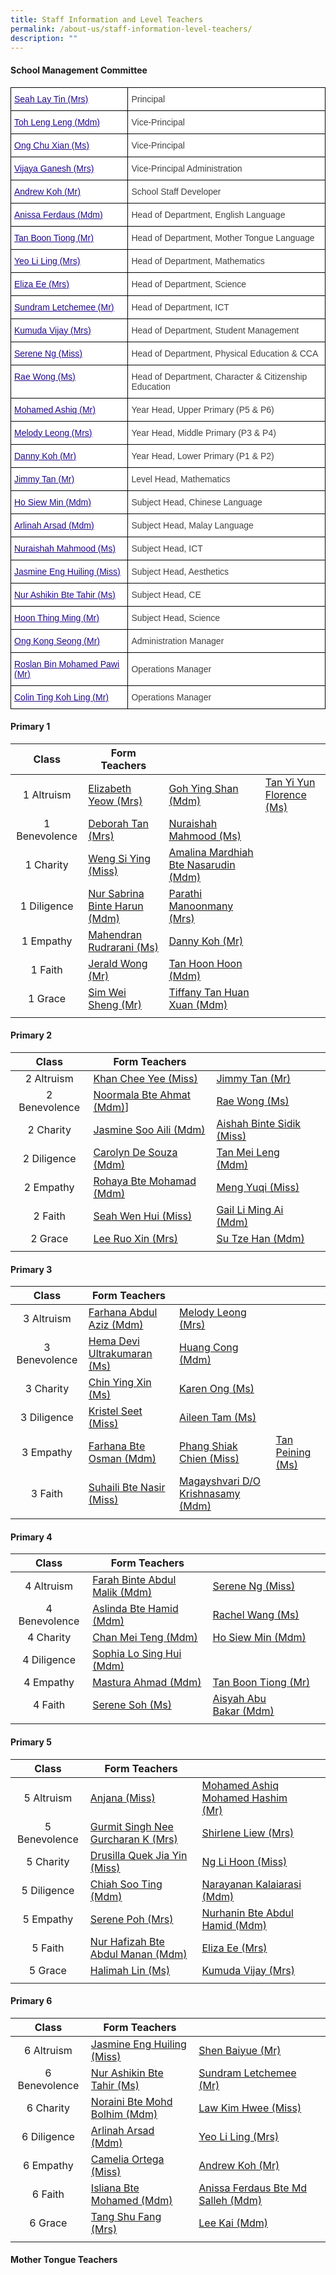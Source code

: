```yaml
---
title: Staff Information and Level Teachers
permalink: /about-us/staff-information-level-teachers/
description: ""
---
```

#### School Management Committee

<style type="text/css">
.tg  {border-collapse:collapse;border-spacing:0;}
.tg td{border-color:black;border-style:solid;border-width:1px;font-family:Arial, sans-serif;font-size:14px;
  overflow:hidden;padding:10px 5px;word-break:normal;}
.tg th{border-color:black;border-style:solid;border-width:1px;font-family:Arial, sans-serif;font-size:14px;
  font-weight:normal;overflow:hidden;padding:10px 5px;word-break:normal;}
.tg .tg-kmsb{background-color:#FFF;color:#414042;text-align:left;vertical-align:top}
.tg .tg-cy91{background-color:#FFF;color:#414042;text-align:left;vertical-align:middle}
.tg .tg-0qnb{background-color:#FFF;color:#21088A;font-weight:bold;text-align:left;text-decoration:underline;vertical-align:top}
</style>
<table class="tg">
<thead>
  <tr>
    <th class="tg-0qnb"><a href="mailto:tkps@moe.edu.sg"><span style="font-weight:500;text-decoration:underline;color:#21088A">Seah Lay Tin (Mrs)</span></a><br></th>
    <th class="tg-kmsb">Principal<br></th>
  </tr>
</thead>
<tbody>
  <tr>
    <td class="tg-0qnb"><a href="mailto:tkps@moe.edu.sg"><span style="font-weight:500;text-decoration:underline;color:#21088A">Toh Leng Leng (Mdm)</span></a><br></td>
    <td class="tg-kmsb">Vice-Principal<br></td>
  </tr>
  <tr>
    <td class="tg-0qnb"><a href="mailto:tkps@moe.edu.sg"><span style="font-weight:500;text-decoration:underline;color:#21088A">Ong Chu Xian (Ms)</span></a></td>
    <td class="tg-cy91">Vice-Principal </td>
  </tr>
  <tr>
    <td class="tg-0qnb"><a href="mailto:tkps@moe.edu.sg"><span style="font-weight:500;text-decoration:underline;color:#21088A">Vijaya Ganesh (Mrs)</span></a><br></td>
    <td class="tg-cy91">Vice-Principal Administration<br></td>
  </tr>
  <tr>
    <td class="tg-0qnb"><a href="mailto:koh_choon_huat@schools.gov.sg"><span style="font-weight:500;text-decoration:underline;color:#21088A">Andrew Koh (Mr)</span></a><br></td>
    <td class="tg-kmsb">School Staff Developer<br></td>
  </tr>
  <tr>
    <td class="tg-0qnb"><a href="mailto:anissa_ferdaus_md_salleh@schools.gov.sg"><span style="font-weight:500;text-decoration:underline;color:#21088A">Anissa Ferdaus (Mdm)</span></a><br></td>
    <td class="tg-kmsb">Head of Department, English Language<br></td>
  </tr>
  <tr>
    <td class="tg-0qnb"><a href="mailto:tan_boon_tiong@schools.gov.sg"><span style="font-weight:500;text-decoration:underline;color:#21088A">Tan Boon Tiong (Mr)</span></a><br></td>
    <td class="tg-cy91">Head of Department, Mother Tongue Language<br></td>
  </tr>
  <tr>
    <td class="tg-0qnb"><a href="mailto:phang_li_ling@schools.gov.sg"><span style="font-weight:500;text-decoration:underline;color:#21088A">Yeo Li Ling (Mrs)</span></a><br></td>
    <td class="tg-cy91">Head of Department, Mathematics<br></td>
  </tr>
  <tr>
    <td class="tg-0qnb"><a href="mailto:eliza_lokadjaja@schools.gov.sg"><span style="font-weight:500;text-decoration:underline;color:#21088A">Eliza Ee (Mrs)</span></a><br></td>
    <td class="tg-kmsb">Head of Department, Science<br></td>
  </tr>
  <tr>
    <td class="tg-0qnb"><a href="mailto:sundram_letchemee@schools.gov.sg"><span style="font-weight:500;text-decoration:underline;color:#21088A">Sundram Letchemee (Mr)</span></a><br></td>
    <td class="tg-cy91">Head of Department, ICT<br></td>
  </tr>
  <tr>
    <td class="tg-0qnb"><a href="mailto:Kumuda_Kaliyaperumal@schools.gov.sg"><span style="font-weight:500;text-decoration:underline;color:#21088A">Kumuda Vijay (Mrs)</span></a><br></td>
    <td class="tg-cy91">Head of Department, Student Management</td>
  </tr>
  <tr>
    <td class="tg-0qnb"><a href="mailto:serene_a_ng@schools.gov.sg"><span style="font-weight:500;text-decoration:underline;color:#21088A">Serene Ng (Miss)</span></a><br></td>
    <td class="tg-kmsb">Head of Department, Physical Education &amp; CCA<br></td>
  </tr>
  <tr>
    <td class="tg-0qnb"><a href="mailto:wong_pih_may@schools.gov.sg"><span style="font-weight:500;text-decoration:underline;color:#21088A">Rae Wong (Ms)</span></a><br></td>
    <td class="tg-cy91">Head of Department, Character &amp; Citizenship Education<br></td>
  </tr>
  <tr>
    <td class="tg-0qnb"><a href="mailto:mohamed_ashiq_mohamed_hashim@schools.gov.sg"><span style="font-weight:500;text-decoration:underline;color:#21088A">Mohamed Ashiq (Mr)</span></a><br></td>
    <td class="tg-kmsb">Year Head, Upper Primary (P5 &amp; P6)<br></td>
  </tr>
  <tr>
    <td class="tg-0qnb"><a href="mailto:kwek_yee_ping@schools.gov.sg"><span style="font-weight:500;text-decoration:underline;color:#21088A">Melody Leong (Mrs)</span></a><br></td>
    <td class="tg-kmsb">Year Head, Middle Primary (P3 &amp; P4)<br></td>
  </tr>
  <tr>
    <td class="tg-0qnb"><a href="mailto:koh_puai_boon_danny@schools.gov.sg"><span style="font-weight:500;text-decoration:underline;color:#21088A">Danny Koh (Mr)</span></a><br></td>
    <td class="tg-cy91">Year Head, Lower Primary (P1 &amp; P2)<br></td>
  </tr>
  <tr>
    <td class="tg-0qnb"><a href="mailto:tan_tick_khin_jimmy@schools.gov.sg"><span style="font-weight:500;text-decoration:underline;color:#21088A">Jimmy Tan (Mr)</span></a><br></td>
    <td class="tg-cy91">Level Head, Mathematics<br></td>
  </tr>
  <tr>
    <td class="tg-0qnb"><a href="mailto:ho_siew_min@schools.gov.sg"><span style="font-weight:500;text-decoration:underline;color:#21088A">Ho Siew Min (Mdm)</span></a><br></td>
    <td class="tg-cy91">Subject Head, Chinese Language<br></td>
  </tr>
  <tr>
    <td class="tg-0qnb"><a href="mailto:arlinah_arsad@schools.gov.sg"><span style="font-weight:500;text-decoration:underline;color:#21088A">Arlinah Arsad (Mdm)</span></a><br></td>
    <td class="tg-cy91">Subject Head, Malay Language<br></td>
  </tr>
  <tr>
    <td class="tg-0qnb"><a href="mailto:nuraishah_mahmood@schools.gov.sg"><span style="font-weight:500;text-decoration:underline;color:#21088A">Nuraishah Mahmood (Ms)</span></a></td>
    <td class="tg-kmsb">Subject Head, ICT<br></td>
  </tr>
  <tr>
    <td class="tg-0qnb"><a href="mailto:eng_huiling_jasmine@schools.gov.sg"><span style="font-weight:500;text-decoration:underline;color:#21088A">Jasmine Eng Huiling (Miss)</span></a><br></td>
    <td class="tg-cy91">Subject Head, Aesthetics<br></td>
  </tr>
  <tr>
    <td class="tg-0qnb"><a href="mailto:nur_ashikin_tahir@schools.gov.sg"><span style="font-weight:500;text-decoration:underline;color:#21088A">Nur Ashikin Bte Tahir (Ms)</span></a><br></td>
    <td class="tg-cy91">Subject Head, CE<br></td>
  </tr>
  <tr>
    <td class="tg-0qnb"><a href="mailto:hoon_thing_ming@schools.gov.sg"><span style="font-weight:500;text-decoration:underline;color:#21088A">Hoon Thing Ming (Mr)</span></a><br></td>
    <td class="tg-kmsb">Subject Head, Science<br></td>
  </tr>
  <tr>
    <td class="tg-0qnb"><a href="mailto:ong_kong_seong@schools.gov.sg"><span style="font-weight:500;text-decoration:underline;color:#21088A">Ong Kong Seong (Mr)</span></a><br></td>
    <td class="tg-kmsb">Administration Manager<br></td>
  </tr>
  <tr>
    <td class="tg-0qnb"><a href="mailto:roslan_mohamed_pawi@schools.gov.sg"><span style="font-weight:500;text-decoration:underline;color:#21088A">Roslan Bin Mohamed Pawi (Mr)</span></a><br></td>
    <td class="tg-cy91">Operations Manager<br></td>
  </tr>
  <tr>
    <td class="tg-0qnb"><a href="mailto:ting_koh_ling@schools.gov.sg"><span style="font-weight:500;text-decoration:underline;color:#21088A">Colin Ting Koh Ling (Mr)</span></a><br></td>
    <td class="tg-cy91">Operations Manager</td>
  </tr>
</tbody>
</table>
  
	


#### Primary 1

| **Class**  | **Form Teachers**  |   |   |
|:-:|---|---|---|
| 1 Altruism  | [Elizabeth Yeow (Mrs)](mailto:elizabeth_chin_si_min@schools.gov.sg)  | [Goh Ying Shan (Mdm)](mailto:goh_ying_shan@schools.gov.sg)  | [Tan Yi Yun Florence (Ms)](mailto:Tan_Yi_Yun_Florence@schools.gov.sg)  |
| 1 Benevolence  | [Deborah Tan (Mrs)](mailto:ng_gek_ean@schools.gov.sg)  | [Nuraishah Mahmood (Ms)](mailto:nuraishah_mahmood@schools.gov.sg)  |   |
| 1 Charity  | [Weng Si Ying (Miss)](mailto:Weng_SIYING@schools.gov.sg)  |  [Amalina Mardhiah Bte Nasarudin (Mdm)](mailto:amalina_mardhiah_nasarudin@schools.gov.sg) |   |
| 1 Diligence  | [Nur Sabrina Binte Harun (Mdm)](mailto:nur_sabrina_harun@schools.gov.sg)  | [Parathi Manoonmany (Mrs)](mailto:R_Manoonmany_Mrs_Parathi@schools.gov.sg)  |   |
| 1 Empathy  | [Mahendran Rudrarani (Ms)](mailto:mahendran_rudrarani@schools.gov.sg)  | [Danny Koh (Mr)](mailto:koh_puai_boon_danny@schools.gov.sg)  |   |
| 1 Faith  | [Jerald Wong (Mr)](mailto:jerald_wong@schools.gov.sg)  | [Tan Hoon Hoon (Mdm)](mailto:tan_hoon_hoon@schools.gov.sg)  |   |
| 1 Grace  | [Sim Wei Sheng (Mr)](mailto:sim_wei_sheng@schools.gov.sg)  | [Tiffany Tan Huan Xuan (Mdm)](mailto:tan_huan_xuan_tiffany@schools.gov.sg)  |   |
|   |   |   |   |

#### Primary 2

| **Class**  | **Form Teachers**  |   |   |
|:-:|---|---|---|
| 2 Altruism  | [Khan Chee Yee (Miss)](mailto:khan_chen_yee@schools.gov.sg)  | [Jimmy Tan (Mr)](mailto:tan_tick_khin_jimmy@schools.gov.sg)  |   |
| 2 Benevolence  | [Noormala Bte Ahmat (Mdm)](mailto:noormala_ahmat@schools.gov.sg)]  | [Rae Wong (Ms)](mailto:wong_pih_may@schools.gov.sg)  |   |
| 2 Charity  | [Jasmine Soo Aili (Mdm)](mailto:soo_aili_jasmine@schools.gov.sg)  | [Aishah Binte Sidik (Miss)](mailto:aishah_sidik@schools.gov.sg)  |   |
| 2 Diligence  | [Carolyn De Souza (Mdm)](mailto:de_souza_carolyn_june@schools.gov.sg)  |  [Tan Mei Leng (Mdm)](mailto:tan_mei_leng@schools.gov.sg) |   |
| 2 Empathy  | [Rohaya Bte Mohamad (Mdm)](mailto:rohaya_mohamad@schools.gov.sg)  | [Meng Yuqi (Miss)](mailto:meng_yuqi@schools.gov.sg)  |   |
| 2 Faith  | [Seah Wen Hui (Miss)](mailto:seah_wen_hui@schools.gov.sg)  | [Gail Li Ming Ai (Mdm)](mailto:gail_li_ming_ai@schools.gov.sg)  |   |
| 2 Grace  | [Lee Ruo Xin (Mrs)](mailto:lim_ruo_xin@schools.gov.sg)  | [Su Tze Han (Mdm)](mailto:su_tze-han@schools.gov.sg)  |   |
|   |   |   |   |

#### Primary 3

| **Class**  | **Form Teachers**  |   |   |
|:-:|---|---|---|
| 3 Altruism  | [Farhana Abdul Aziz (Mdm)](mailto:farhana_abdul_aziz@schools.gov.sg)  | [Melody Leong (Mrs)](mailto:kwek_yee_ping@schools.gov.sg)  |   |
| 3 Benevolence  | [Hema Devi Ultrakumaran (Ms)](mailto:hema_devi_utrakumaran@schools.gov.sg)  | [Huang Cong (Mdm)](mailto:huang_cong@schools.gov.sg)  |   |
| 3 Charity  | [Chin Ying Xin (Ms)](mailto:chin_ying_xin@schools.gov.sg)  | [Karen Ong (Ms)](mailto:lim_chew_kuat@schools.gov.sg)  |   |
| 3 Diligence  | [Kristel Seet (Miss)](mailto:kristel_seet@schools.gov.sg)  | [Aileen Tam (Ms)](mailto:tam_aileen@moe.edu.sg)  |   |
| 3 Empathy  |[Farhana Bte Osman (Mdm)](mailto:farhana_osman@schools.gov.sg)   | [Phang Shiak Chien (Miss)](mailto:phang_shiak_chien@moe.edu.sg)  |  [Tan Peining (Ms)](mailto:tan_peining@schools.gov.sg) |
|  3 Faith | [Suhaili Bte Nasir (Miss)](mailto:suhaili_nasir@schools.gov.sg)  | [Magayshvari D/O Krishnasamy (Mdm)](mailto:magayshvari_krishnasamy@schools.gov.sg)  |   |
|   |   |   |   |

#### Primary 4

| **Class**  | **Form Teachers**  |   |   |
|:-:|---|---|---|
| 4 Altruism  | [Farah Binte Abdul Malik (Mdm)](mailto:farah_abd_malik@schools.gov.sg)  | [Serene Ng (Miss)](mailto:serene_a_ng@schools.gov.sg)  |   |
| 4 Benevolence  |  [Aslinda Bte Hamid (Mdm)](mailto:aslinda_hamid@schools.gov.sg) | [Rachel Wang (Ms)](mailto:Rachel_Wang_Yun@schools.gov.sg)  |   |
| 4 Charity  | [Chan Mei Teng (Mdm)](mailto:chan_mei_teng@schools.gov.sg)  | [Ho Siew Min (Mdm)](mailto:ho_siew_min@schools.gov.sg)  |   |
| 4 Diligence  | [Sophia Lo Sing Hui (Mdm)](mailto:lo_sing_hui_sophia@schools.gov.sg)  |   |   |
| 4 Empathy  | [Mastura Ahmad (Mdm)](mailto:mastura_ahmad_b@schools.gov.sg)  | [Tan Boon Tiong (Mr)](mailto:tan_boon_tiong@schools.gov.sg)  |   |
| 4 Faith  | [Serene Soh (Ms)](mailto:soh_shini_serene@schools.gov.sg)  | [Aisyah Abu Bakar (Mdm)](mailto:aisyah_abu_bakar@moe.edu.sg)  |   |
|   |   |   |   |

#### Primary 5

| **Class**  | **Form Teachers**  |   |   |
|:-:|---|---|---|
| 5 Altruism  | [Anjana (Miss)](mailto:anjana_a@schools.gov.sg)  |  [Mohamed Ashiq Mohamed Hashim (Mr)](mailto:mohamed_ashiq_mohamed_hashim@schools.gov.sg) |   |
| 5 Benevolence  | [Gurmit Singh Nee Gurcharan K (Mrs)](mailto:gurcharan_k@schools.gov.sg)  | [Shirlene Liew (Mrs)](mailto:Yeo_Shirlene@schools.gov.sg)  |   |
| 5 Charity  | [Drusilla Quek Jia Yin (Miss)](mailto:drusilla_quek_jia_yin@schools.gov.sg)  | [Ng Li Hoon (Miss)](mailto:ng_li_hoon@schools.gov.sg)  |   |
| 5 Diligence  | [Chiah Soo Ting (Mdm)](mailto:chiah_soo_ting@schools.gov.sg)  |   [Narayanan Kalaiarasi (Mdm)](mailto:narayanan_kalaiarasi@schools.gov.sg)|   |
| 5 Empathy  | [Serene Poh (Mrs)](mailto:poh_yan_ni_serene@schools.gov.sg)  | [Nurhanin Bte Abdul Hamid (Mdm)](mailto:nurhanin_abdul_hamid@schools.gov.sg)  |   |
| 5 Faith  |  [Nur Hafizah Bte Abdul Manan (Mdm)](mailto:nur_hafizah_abdul_manan@schools.gov.sg) | [Eliza Ee (Mrs)](mailto:eliza_lokadjaja@schools.gov.sg)  |   |
| 5 Grace  | [Halimah Lin (Ms)](mailto:halimah_lin_ami@schools.gov.sg)  | [Kumuda Vijay (Mrs)](mailto:Kumuda_Kaliyaperumal@schools.gov.sg)  |   |
|   |   |   |   |

#### Primary 6

| **Class**  | **Form Teachers**  |   |   |
|:-:|---|---|---|
| 6 Altruism  | [Jasmine Eng Huiling (Miss)](mailto:eng_huiling_jasmine@schools.gov.sg)  | [Shen Baiyue (Mr)](mailto:shen_baiyue@schools.gov.sg)  |   |
| 6 Benevolence  | [Nur Ashikin Bte Tahir (Ms)](mailto:nur_ashikin_tahir@moe.edu.sg)  | [Sundram Letchemee (Mr)](mailto:sundram_letchemee@schools.gov.sg)  |   |
| 6 Charity  | [Noraini Bte Mohd Bolhim (Mdm)](mailto:noraini_mohd_bolhim@schools.gov.sg)  | [Law Kim Hwee (Miss)](mailto:law_kim_hwee@schools.gov.sg)  |   |
| 6 Diligence  |[Arlinah Arsad (Mdm)](mailto:arlinah_arsad@moe.edu.sg)   | [Yeo Li Ling (Mrs)](mailto:phang_li_ling@schools.gov.sg)  |   |
| 6 Empathy  | [Camelia Ortega (Miss)](mailto:camelia_ortega@schools.gov.sg)  | [Andrew Koh (Mr)](mailto:koh_choon_huat@schools.gov.sg)  |   |
| 6 Faith  | [Isliana Bte Mohamed (Mdm)](mailto:isliana_mohamad@schools.gov,sg)  | [Anissa Ferdaus Bte Md Salleh (Mdm)](mailto:anissa_ferdaus_md_salleh@schools.gov.sg)  |   |
| 6 Grace  | [Tang Shu Fang (Mrs)](mailto:song_shu_fang@schools.gov.sg)  | [Lee Kai (Mdm)](mailto:lee_kai@schools.gov.sg)  |   |
|   |   |   |   |

#### Mother Tongue Teachers

